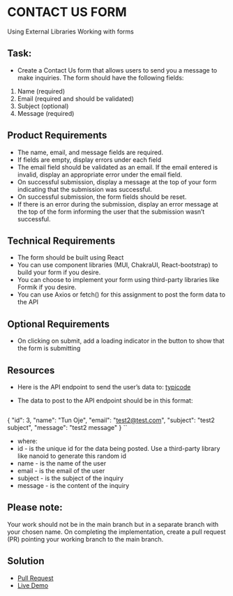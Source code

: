 # CONTACT US FORM

Using External Libraries
Working with forms

## Task:

- Create a Contact Us form that allows users to send you a message to make inquiries. The form should have the following fields:

1. Name (required)
2. Email (required and should be validated)
3. Subject (optional)
4. Message (required)

## Product Requirements

- The name, email, and message fields are required.
- If fields are empty, display errors under each field
- The email field should be validated as an email. If the email entered is invalid, display an appropriate error under the email field.
- On successful submission, display a message at the top of your form indicating that the submission was successful.
- On successful submission, the form fields should be reset.
- If there is an error during the submission, display an error message at the top of the form informing the user that the submission wasn’t successful.

## Technical Requirements

- The form should be built using React
- You can use component libraries (MUI, ChakraUI, React-bootstrap) to build your form if you desire.
- You can choose to implement your form using third-party libraries like Formik if you desire.
- You can use Axios or fetch() for this assignment to post the form data to the API

## Optional Requirements

- On clicking on submit, add a loading indicator in the button to show that the form is submitting

## Resources

- Here is the API endpoint to send the user’s data to:
  [typicode](https://my-json-server.typicode.com/tundeojediran/contacts-api-server/inquiries)

- The data to post to the API endpoint should be in this format:
  ```
{
    "id": 3,
    "name": "Tun Oje",
    "email": "test2@test.com",
    "subject": "test2 subject",
    "message": "test2 message"
}
``
- where:
- id - is the unique id for the data being posted. Use a third-party library like nanoid to generate this random id
- name - is the name of the user
- email - is the email of the user
- subject - is the subject of the inquiry
- message - is the content of the inquiry

## Please note:

Your work should not be in the main branch but in a separate branch with your chosen name.
On completing the implementation, create a pull request (PR) pointing your working branch to the main branch.

## Solution

- [Pull Request](https://github.com/oge-dev/contactForm-react/pull/3)
- [Live Demo](https://contactform-react-byoge.netlify.app/)

